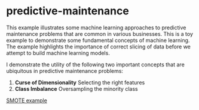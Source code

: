 # predictive-maintenance

This example illustrates some machine learning approaches to predictive maintenance problems that are common in various businesses. This is a toy example to demonstrate some fundamental concepts of machine learning. The example highlights the importance of correct slicing of data before we attempt to build machine learning models. 


I demonstrate the utility of the following two important concepts that are ubiquitous in predictive maintenance problems:
1. **Curse of Dimensionality** Selecting the right features
2. **Class Imbalance** Oversampling the minority class

[SMOTE example](http://rikunert.com/SMOTE_explained)
